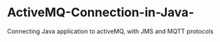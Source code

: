 # ActiveMQ-Connection-in-Java-
Connecting Java application to activeMQ, with JMS and MQTT protocols
